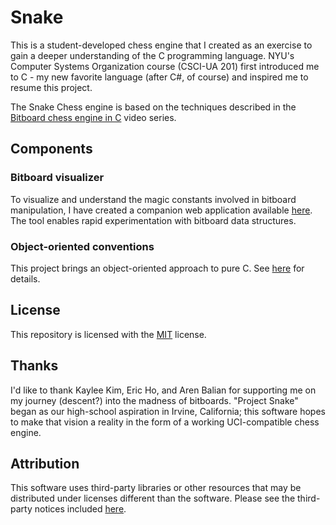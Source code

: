 Snake
=====
This is a student-developed chess engine that I created as an exercise to gain a
deeper understanding of the C programming language. NYU's Computer Systems
Organization course (CSCI-UA 201) first introduced me to C - my new favorite
language (after C#, of course) and inspired me to resume this project.

The Snake Chess engine is based on the techniques described in the
[Bitboard chess engine in C](https://youtu.be/QUNP-UjujBM) video series.

Components
----------
### Bitboard visualizer
To visualize and understand the magic constants involved in bitboard
manipulation, I have created a companion web application available
[here](https://ishanpranav.github.io/snake-chess/tools/index.html). 
The tool enables rapid experimentation with bitboard data structures.
### Object-oriented conventions
This project brings an object-oriented approach to pure C. See
[here](docs/conventions.md) for details.

License
-------
This repository is licensed with the [MIT](LICENSE.txt) license.

Thanks
------
I'd like to thank Kaylee Kim, Eric Ho, and Aren Balian for supporting me on my
journey (descent?) into the madness of bitboards. "Project Snake" began as our
high-school aspiration in Irvine, California; this software hopes to make that
vision a reality in the form of a working UCI-compatible chess engine.

Attribution
-----------
This software uses third-party libraries or other resources that may be
distributed under licenses different than the software. Please see the
third-party notices included [here](THIRD-PARTY-NOTICES.md). 
